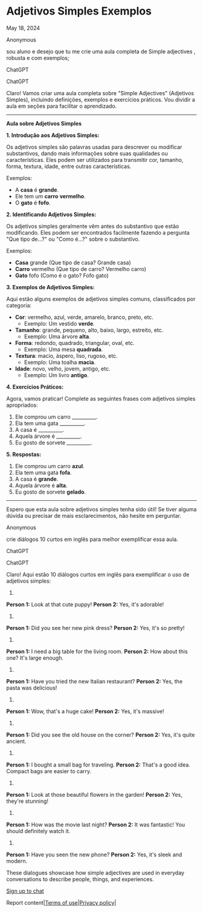 

# Adjetivos Simples Exemplos

May 18, 2024



Anonymous

sou aluno e desejo que tu me crie uma aula completa de  Simple adjectives , robusta e com exemplos;

ChatGPT

ChatGPT

Claro! Vamos criar uma aula completa sobre "Simple Adjectives" (Adjetivos Simples), incluindo definições, exemplos e exercícios práticos. Vou dividir a aula em seções para facilitar o aprendizado.

------

**Aula sobre Adjetivos Simples**

**1. Introdução aos Adjetivos Simples:**

Os adjetivos simples são palavras usadas para descrever ou modificar substantivos, dando mais informações sobre suas qualidades ou características. Eles podem ser utilizados para transmitir cor, tamanho, forma, textura, idade, entre outras características.

Exemplos:

- A **casa** é **grande**.
- Ele tem um **carro** **vermelho**.
- O **gato** é **fofo**.

**2. Identificando Adjetivos Simples:**

Os adjetivos simples geralmente vêm antes do substantivo que estão modificando. Eles podem ser encontrados facilmente fazendo a pergunta "Que tipo de...?" ou "Como é...?" sobre o substantivo.

Exemplos:

- **Casa** grande (Que tipo de casa? Grande casa)
- **Carro** vermelho (Que tipo de carro? Vermelho carro)
- **Gato** fofo (Como é o gato? Fofo gato)

**3. Exemplos de Adjetivos Simples:**

Aqui estão alguns exemplos de adjetivos simples comuns, classificados por categoria:

- **Cor**: vermelho, azul, verde, amarelo, branco, preto, etc.
  - Exemplo: Um vestido **verde**.
- **Tamanho**: grande, pequeno, alto, baixo, largo, estreito, etc.
  - Exemplo: Uma árvore **alta**.
- **Forma**: redondo, quadrado, triangular, oval, etc.
  - Exemplo: Uma mesa **quadrada**.
- **Textura**: macio, áspero, liso, rugoso, etc.
  - Exemplo: Uma toalha **macia**.
- **Idade**: novo, velho, jovem, antigo, etc.
  - Exemplo: Um livro **antigo**.

**4. Exercícios Práticos:**

Agora, vamos praticar! Complete as seguintes frases com adjetivos simples apropriados:

1. Ele comprou um carro __________.
2. Ela tem uma gata __________.
3. A casa é __________.
4. Aquela árvore é __________.
5. Eu gosto de sorvete __________.

**5. Respostas:**

1. Ele comprou um carro **azul**.
2. Ela tem uma gata **fofa**.
3. A casa é **grande**.
4. Aquela árvore é **alta**.
5. Eu gosto de sorvete **gelado**.

------

Espero que esta aula sobre adjetivos simples tenha sido útil! Se tiver alguma dúvida ou precisar de mais esclarecimentos, não hesite em perguntar.



Anonymous

crie diálogos 10 curtos em inglês para melhor exemplificar essa aula.

ChatGPT

ChatGPT

Claro! Aqui estão 10 diálogos curtos em inglês para exemplificar o uso de adjetivos simples:

1. 

**Person 1:** Look at that cute puppy! **Person 2:** Yes, it's adorable!

1. 

**Person 1:** Did you see her new pink dress? **Person 2:** Yes, it's so pretty!

1. 

**Person 1:** I need a big table for the living room. **Person 2:** How about this one? It's large enough.

1. 

**Person 1:** Have you tried the new Italian restaurant? **Person 2:** Yes, the pasta was delicious!

1. 

**Person 1:** Wow, that's a huge cake! **Person 2:** Yes, it's massive!

1. 

**Person 1:** Did you see the old house on the corner? **Person 2:** Yes, it's quite ancient.

1. 

**Person 1:** I bought a small bag for traveling. **Person 2:** That's a good idea. Compact bags are easier to carry.

1. 

**Person 1:** Look at those beautiful flowers in the garden! **Person 2:** Yes, they're stunning!

1. 

**Person 1:** How was the movie last night? **Person 2:** It was fantastic! You should definitely watch it.

1. 

**Person 1:** Have you seen the new phone? **Person 2:** Yes, it's sleek and modern.

These dialogues showcase how simple adjectives are used in everyday conversations to describe people, things, and experiences.

[Sign up to chat](https://chatgpt.com/)

Report content|[Terms of use](https://openai.com/policies/terms-of-use)|[Privacy policy](https://openai.com/policies/privacy-policy)|



